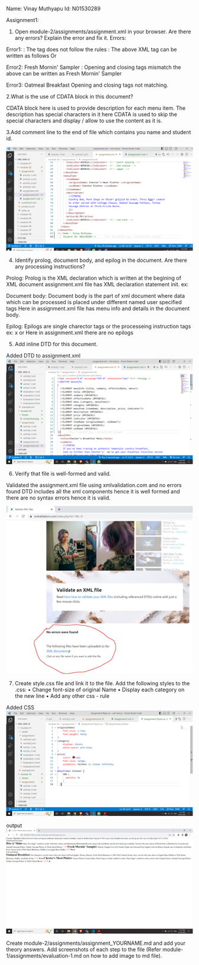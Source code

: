 Name: Vinay Muthyapu
Id: N01530289

Assignment1:

1.	Open module-2/assignments/assignment.xml in your browser. Are there any errors? Explain the error and fix it.
Errors:

Error1: 
<effective Date>:
The tag does not follow the rules : The above XML tag can be written as follows
<effectiveDate></effectiveDate>
Or
<effective type=”Date”></effective>

Error2:
<originalName> Fresh Mornin' Sampler </originalname>:
Opening and closing tags mismatch the above can be written as 
        <originalName> Fresh Mornin' Sampler </originalName>

Error3:
<name> Oatmeal Breakfast </originalName>
Opening and closing tags not matching.


2.What is the use of CDATA block in this document?

CDATA block here is used to provide description for each menu item. The description has special characters in it here CDATA is used to skip the special characters and display / allow to use the content as it is.


3.Add comment line to the end of file which contains you name and student id.
 
![image info](../Assets/Screenshot.png)

4. Identify prolog, document body, and epilog in the document. Are there any processing instructions?

Prolog:
Prolog is the XML declaration which is written at the begining of XML document
assignment.xml file has XML declaration statement init.
ex: <?xml version="1.0" encoding="UTF-8" standalone="yes" ?>

Document body: 
Document body is the part of xml document where data which can be processed is placed under different named user specified tags
Here in assignment.xml file has menu info and details in the document body.

Epilog:
Epilogs are single charector tags or the processeing instruction tags ex: <a>x</a> or <?process?>
Here in assignment.xml there are no epilogs

5. Add inline DTD for this document.

Added DTD to assignment.xml
![image info](../Assets/DTD.png)

6. Verify that file is well-formed and valid.

Validated the assignment.xml file using xmlvalidation.com and no errors found DTD includes all the xml components hence it is well formed and there are no syntax errors hence it is valid.

![image info](../Assets/Valid.JPG)


7. Create style.css file and link it to the file. Add the following styles to the .css:
• Change font-size of original Name
• Display each category on the new line
• Add any other css - rule

Added CSS
![image info](../Assets/CSS.png)

output
![image info](../Assets/Output.png)

Create module-2/assignments/assignment_YOURNAME.md and add your theory answers. Add screenshots of each step to the file (Refer module-1/assignments/evaluation-1.md on how to add image to md file).
